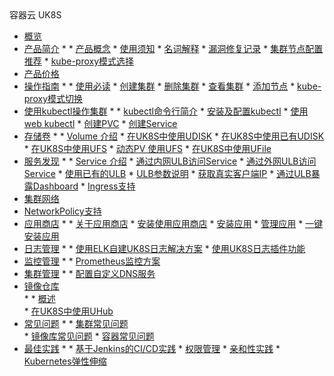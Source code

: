 <div class="sidebar_title icon__uk8s"> 容器云  UK8S</div>

* [概览](compute/uk8s/overview) 
* [产品简介](compute/uk8s/introduction/README)
    * 
        * [产品概念](compute/uk8s/introduction/whatisuk8s)
        * [使用须知](/compute/uk8s/introduction/restriction)
        * [名词解释](compute/uk8s/introduction/concept)
        * [漏洞修复记录](compute/uk8s/introduction/vulnerability/README)
        * [集群节点配置推荐](compute/uk8s/introduction/node_requirements)
        * [kube-proxy模式选择](compute/uk8s/introduction/kubeproxy_mode)
* [产品价格](compute/uk8s/price)
* [操作指南](compute/uk8s/userguide/README)
    * 
        * [使用必读](compute/uk8s/userguide/before_start)
        * [创建集群](compute/uk8s/userguide/createcluster)
        * [删除集群](compute/uk8s/userguide/deletecluster)
        * [查看集群](compute/uk8s/userguide/describecluster)
        * [添加节点](compute/uk8s/userguide/addnode)
        * [kube-proxy模式切换](compute/uk8s/userguide/kubeproxy_edit)
* [使用kubectl操作集群](compute/uk8s/manageviakubectl/README)
    * 
        * [kubectl命令行简介](compute/uk8s/manageviakubectl/intro_of_kubectl)
        * [安装及配置kubectl](compute/uk8s/manageviakubectl/connectviakubectl)
        * [使用web kubectl](compute/uk8s/manageviakubectl/webterminal)
        * [创建PVC](compute/uk8s/manageviakubectl/createpvc)
        * [创建Service](compute/uk8s/manageviakubectl/createservice)
* [存储卷](compute/uk8s/volume/README)
    * 
        * [Volume 介绍](compute/uk8s/volume/intro)
        * [在UK8S中使用UDISK](compute/uk8s/volume/udisk)
        * [在UK8S中使用已有UDISK](compute/uk8s/volume/statusudisk)
        * [在UK8S中使用UFS](compute/uk8s/volume/ufs)
        * [动态PV 使用UFS](compute/uk8s/volume/dynamic_ufs)
        * [在UK8S中使用UFile](compute/uk8s/volume/ufile)
* [服务发现](compute/uk8s/service/README)
    * 
        * [Service 介绍](compute/uk8s/service/intro)
        * [通过内网ULB访问Service](compute/uk8s/service/internalservice)
        * [通过外网ULB访问Service](compute/uk8s/service/externalservice)
        * [使用已有的ULB](compute/uk8s/service/ulb_designation)
        * [ULB参数说明](compute/uk8s/service/annotations)
        * [获取真实客户端IP](compute/uk8s/service/getresourceip)
        * [通过ULB暴露Dashboard](compute/uk8s/service/dashboard)
        * [Ingress支持](compute/uk8s/service/ingress/README)
* [集群网络](compute/uk8s/network)  
* [NetworkPolicy支持](compute/uk8s/networkpolicy)
* [应用商店](compute/uk8s/helm/README)
    * 
        * [关于应用商店](compute/uk8s/helm/abouthelm)
        * [安装使用应用商店](compute/uk8s/helm/init)
        * [安装应用](compute/uk8s/helm/install)
        * [管理应用](compute/uk8s/helm/manager)
        * [一键安装应用](compute/uk8s/helm/installapp)
* [日志管理](compute/uk8s/log/README)
    * 
        * [使用ELK自建UK8S日志解决方案](compute/uk8s/log/elastic_filebeat_kibana_solution)
        * [使用UK8S日志插件功能](compute/uk8s/log/ELKplugin)
* [监控管理](compute/uk8s/monitor/README.md)
    * 
        * [Prometheus监控方案](compute/uk8s/monitor/prometheus/README)
* [集群管理](compute/uk8s/administercluster/README)
    * 
        * [配置自定义DNS服务](compute/uk8s/administercluster/custom_dns_service)  
* [镜像仓库](compute/uk8s/dockerhub/README)  
    * 
        * [概述](compute/uk8s/dockerhub/outline)  
        * [在UK8S中使用UHub](compute/uk8s/dockerhub/using_uhub_in_uk8s)   
* [常见问题](compute/uk8s/q/README)
    * 
        * [集群常见问题](compute/uk8s/q/cluster)  
        * [镜像库常见问题](compute/uk8s/q/registry) 
        * [容器常见问题](compute/uk8s/q/container) 
* [最佳实践](compute/uk8s/bestpractice/README)
    * 
        * [基于Jenkins的CI/CD实践](compute/uk8s/bestpractice/cicd)
        * [权限管理](compute/uk8s/bestpractice/authorization/README)
        * [亲和性实践](compute/uk8s/bestpractice/affinity)
        * [Kubernetes弹性伸缩](compute/uk8s/bestpractice/autoscaling/README)
